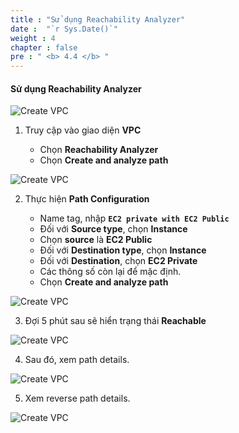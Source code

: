 ```yaml
---
title : "Sử dụng Reachability Analyzer"
date :  "`r Sys.Date()`" 
weight : 4
chapter : false
pre : " <b> 4.4 </b> "
---
```


#### Sử dụng Reachability Analyzer

![Create VPC](/.images/0000.png?featherlight=false&width=90pc)

1. Truy cập vào giao diện **VPC**

   - Chọn **Reachability Analyzer**
   - Chọn **Create and analyze path**

![Create VPC](/.images/14/0001.png?featherlight=false&width=90pc)

2. Thực hiện **Path Configuration**

   - Name tag, nhập **```EC2 private with EC2 Public```**
   - Đối với **Source type**, chọn **Instance**
   - Chọn **source** là **EC2 Public**
   - Đối với **Destination type**, chọn **Instance**
   - Đối với **Destination**, chọn **EC2 Private**
   - Các thông số còn lại để mặc định. 
   - Chọn **Create and analyze path**

![Create VPC](/.images/14/0002.png?featherlight=false&width=90pc)

3. Đợi 5 phút sau sẽ hiển trạng thái **Reachable**

![Create VPC](/.images/14/0003.png?featherlight=false&width=90pc)

4. Sau đó, xem path details.

![Create VPC](/.images/14/0004.png?featherlight=false&width=90pc)

5. Xem reverse path details.

![Create VPC](/.images/14/0005.png?featherlight=false&width=90pc)


